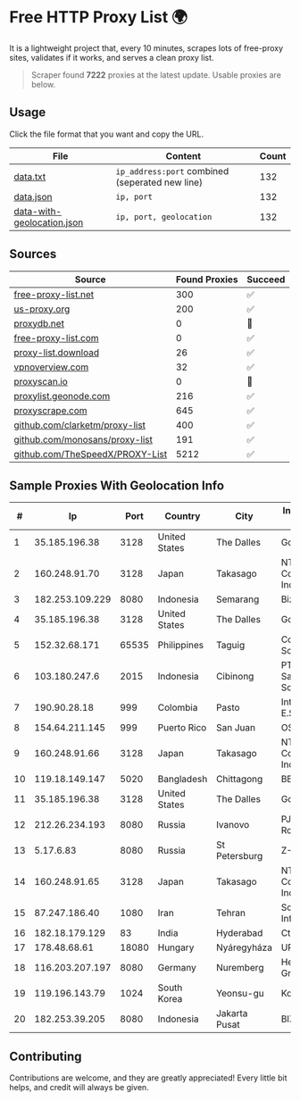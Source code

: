 
# Free HTTP Proxy List 🌍

It is a lightweight project that, every 10 minutes, scrapes lots of free-proxy sites, validates if it works, and serves a clean proxy list.


> Scraper found **7222** proxies at the latest update. Usable proxies are below.

## Usage

Click the file format that you want and copy the URL.


|File|Content|Count|
|----|-------|-----|
|[data.txt](https://raw.githubusercontent.com/themiralay/Proxy-List-World/master/data.txt)|`ip_address:port` combined (seperated new line)|132|
|[data.json](https://raw.githubusercontent.com/themiralay/Proxy-List-World/master/data.json)|`ip, port`|132|
|[data-with-geolocation.json](https://raw.githubusercontent.com/themiralay/Proxy-List-World/master/data-with-geolocation.json)|`ip, port, geolocation`|132|

## Sources

|Source|Found Proxies|Succeed|
|------|-------------|-------|
|[free-proxy-list.net](https://free-proxy-list.net)|300|✅|
|[us-proxy.org](https://www.us-proxy.org)|200|✅|
|[proxydb.net](http://proxydb.net)|0|🚫|
|[free-proxy-list.com](https://free-proxy-list.com/?page=&port=&type%5B%5D=http&type%5B%5D=https&up_time=0&search=Search)|0|✅|
|[proxy-list.download](https://www.proxy-list.download/HTTP)|26|✅|
|[vpnoverview.com](https://vpnoverview.com/privacy/anonymous-browsing/free-proxy-servers)|32|✅|
|[proxyscan.io](https://www.proxyscan.io)|0|🚫|
|[proxylist.geonode.com](https://proxylist.geonode.com/api/proxy-list?limit=300&page=1&sort_by=lastChecked&sort_type=desc&protocols=http,https)|216|✅|
|[proxyscrape.com](https://api.proxyscrape.com/v2/?request=displayproxies&protocol=http&timeout=10000&country=all&ssl=all&anonymity=all)|645|✅|
|[github.com/clarketm/proxy-list](https://raw.githubusercontent.com/clarketm/proxy-list/master/proxy-list-raw.txt)|400|✅|
|[github.com/monosans/proxy-list](https://raw.githubusercontent.com/monosans/proxy-list/main/proxies/http.txt)|191|✅|
|[github.com/TheSpeedX/PROXY-List](https://raw.githubusercontent.com/TheSpeedX/PROXY-List/master/http.txt)|5212|✅|


## Sample Proxies With Geolocation Info

|#|Ip|Port|Country|City|Internet Service Provider|
|-|--|----|-------|----|-------------------------|
|1|35.185.196.38|3128|United States|The Dalles|Google LLC|
|2|160.248.91.70|3128|Japan|Takasago|NTT PC Communications, Inc.|
|3|182.253.109.229|8080|Indonesia|Semarang|Biznet Metronet|
|4|35.185.196.38|3128|United States|The Dalles|Google LLC|
|5|152.32.68.171|65535|Philippines|Taguig|Converge ICT Solution Inc|
|6|103.180.247.6|2015|Indonesia|Cibinong|PT Cakrawala Sarana Solusindo|
|7|190.90.28.18|999|Colombia|Pasto|Internexa S.a. E.S.P|
|8|154.64.211.145|999|Puerto Rico|San Juan|OSNET Wireless|
|9|160.248.91.66|3128|Japan|Takasago|NTT PC Communications, Inc.|
|10|119.18.149.147|5020|Bangladesh|Chittagong|BBTS Network|
|11|35.185.196.38|3128|United States|The Dalles|Google LLC|
|12|212.26.234.193|8080|Russia|Ivanovo|PJSC Rostelecom|
|13|5.17.6.83|8080|Russia|St Petersburg|Z-Telecom|
|14|160.248.91.65|3128|Japan|Takasago|NTT PC Communications, Inc.|
|15|87.247.186.40|1080|Iran|Tehran|Sotoon Cloud Infrastracuture|
|16|182.18.179.129|83|India|Hyderabad|CtrlS|
|17|178.48.68.61|18080|Hungary|Nyáregyháza|UPC|
|18|116.203.207.197|8080|Germany|Nuremberg|Hetzner Online GmbH|
|19|119.196.143.79|1024|South Korea|Yeonsu-gu|Korea Telecom|
|20|182.253.39.205|8080|Indonesia|Jakarta Pusat|BIZNET|



## Contributing

Contributions are welcome, and they are greatly appreciated! Every
little bit helps, and credit will always be given.

